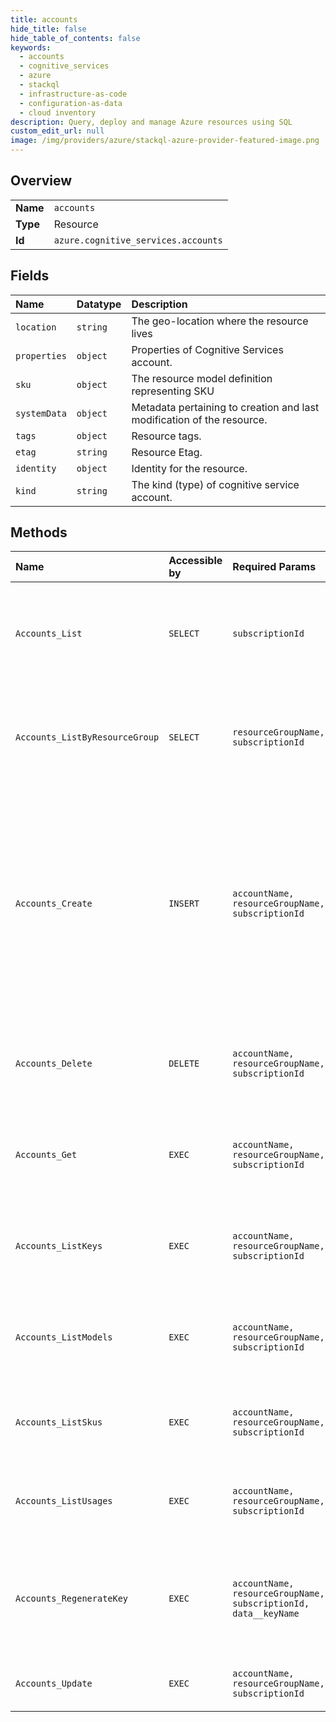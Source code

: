 ```yaml
---
title: accounts
hide_title: false
hide_table_of_contents: false
keywords:
  - accounts
  - cognitive_services
  - azure    
  - stackql
  - infrastructure-as-code
  - configuration-as-data
  - cloud inventory
description: Query, deploy and manage Azure resources using SQL
custom_edit_url: null
image: /img/providers/azure/stackql-azure-provider-featured-image.png
---
```

  
    

## Overview
<table><tbody>
<tr><td><b>Name</b></td><td><code>accounts</code></td></tr>
<tr><td><b>Type</b></td><td>Resource</td></tr>
<tr><td><b>Id</b></td><td><code>azure.cognitive_services.accounts</code></td></tr>
</tbody></table>

## Fields
| Name | Datatype | Description |
|:-----|:---------|:------------|
| `location` | `string` | The geo-location where the resource lives |
| `properties` | `object` | Properties of Cognitive Services account. |
| `sku` | `object` | The resource model definition representing SKU |
| `systemData` | `object` | Metadata pertaining to creation and last modification of the resource. |
| `tags` | `object` | Resource tags. |
| `etag` | `string` | Resource Etag. |
| `identity` | `object` | Identity for the resource. |
| `kind` | `string` | The kind (type) of cognitive service account. |
## Methods
| Name | Accessible by | Required Params | Description |
|:-----|:--------------|:----------------|:------------|
| `Accounts_List` | `SELECT` | `subscriptionId` | Returns all the resources of a particular type belonging to a subscription. |
| `Accounts_ListByResourceGroup` | `SELECT` | `resourceGroupName, subscriptionId` | Returns all the resources of a particular type belonging to a resource group |
| `Accounts_Create` | `INSERT` | `accountName, resourceGroupName, subscriptionId` | Create Cognitive Services Account. Accounts is a resource group wide resource type. It holds the keys for developer to access intelligent APIs. It's also the resource type for billing. |
| `Accounts_Delete` | `DELETE` | `accountName, resourceGroupName, subscriptionId` | Deletes a Cognitive Services account from the resource group.  |
| `Accounts_Get` | `EXEC` | `accountName, resourceGroupName, subscriptionId` | Returns a Cognitive Services account specified by the parameters. |
| `Accounts_ListKeys` | `EXEC` | `accountName, resourceGroupName, subscriptionId` | Lists the account keys for the specified Cognitive Services account. |
| `Accounts_ListModels` | `EXEC` | `accountName, resourceGroupName, subscriptionId` | List available Models for the requested Cognitive Services account |
| `Accounts_ListSkus` | `EXEC` | `accountName, resourceGroupName, subscriptionId` | List available SKUs for the requested Cognitive Services account |
| `Accounts_ListUsages` | `EXEC` | `accountName, resourceGroupName, subscriptionId` | Get usages for the requested Cognitive Services account |
| `Accounts_RegenerateKey` | `EXEC` | `accountName, resourceGroupName, subscriptionId, data__keyName` | Regenerates the specified account key for the specified Cognitive Services account. |
| `Accounts_Update` | `EXEC` | `accountName, resourceGroupName, subscriptionId` | Updates a Cognitive Services account |
